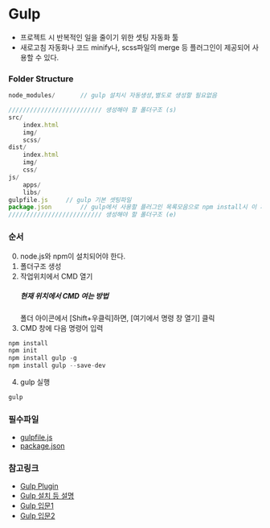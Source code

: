 # Gulp

+ 프로젝트 시 반복적인 일을 줄이기 위한 셋팅 자동화 툴
+ 새로고침 자동화나 코드 minify나, scss파일의 merge 등 플러그인이 제공되어 사용할 수 있다.




### Folder Structure

```javascript
node_modules/		// gulp 설치시 자동생성,별도로 생성할 필요없음

////////////////////////// 생성해야 할 폴더구조 (s)
src/
	index.html
	img/
	scss/
dist/
	index.html
	img/
	css/
js/
	apps/
	libs/
gulpfile.js		// gulp 기본 셋팅파일
package.json		// gulp에서 사용할 플러그인 목록모음으로 npm install시 이 파일의 플러그인 목록을 가져다가 설치하게됨
////////////////////////// 생성해야 할 폴더구조 (e)

```



### 순서
0. node.js와 npm이 설치되어야 한다.
1. 폴더구조 생성
2. 작업위치에서 CMD 열기
	##### 현재 위치에서 CMD 여는 방법
	폴더 아이콘에서 [Shift+우클릭]하면, [여기에서 명령 창 열기] 클릭
3. CMD 창에 다음 명령어 입력
```javascript
npm install
npm init
npm install gulp -g
npm install gulp --save-dev
```
4. gulp 실행
```javascript
gulp
```



### 필수파일
+ [gulpfile.js](https://github.com/vlueviolet/vlueviolet.github.io/blob/master/study/gulp/gulpfile.js)<br>
+ [package.json](https://github.com/vlueviolet/vlueviolet.github.io/blob/master/study/gulp/package.json)



### 참고링크
+ [Gulp Plugin](http://gulpjs.com/plugins/)
+ [Gulp 설치 등 설명](https://github.com/eu81273/gulp-step-by-step)
+ [Gulp 입문1](http://programmingsummaries.tistory.com/356)
+ [Gulp 입문2](http://programmingsummaries.tistory.com/377)
